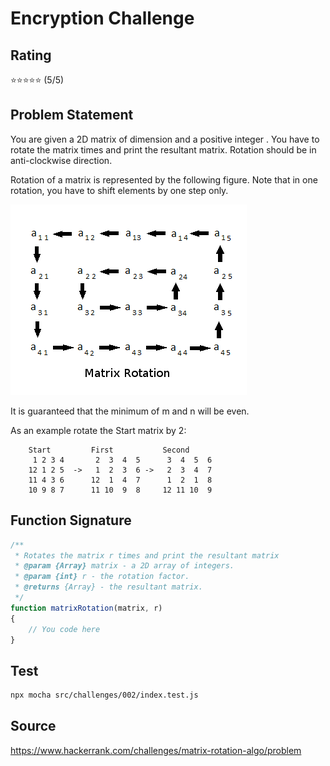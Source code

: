 # Encryption Challenge

## Rating
⭐⭐⭐⭐⭐ (5/5)

## Problem Statement

You are given a 2D matrix of dimension  and a positive integer . You have to rotate the matrix  times and print the resultant matrix. Rotation should be in anti-clockwise direction.

Rotation of a  matrix is represented by the following figure. Note that in one rotation, you have to shift elements by one step only.

![Alt text](./matrix-rotation.png "Matrix Rotation")

It is guaranteed that the minimum of m and n will be even.

As an example rotate the Start matrix by 2:
```
    Start         First           Second
     1 2 3 4       2  3  4  5      3  4  5  6
    12 1 2 5  ->   1  2  3  6 ->   2  3  4  7
    11 4 3 6      12  1  4  7      1  2  1  8
    10 9 8 7      11 10  9  8     12 11 10  9
```

## Function Signature

```javascript
/**
 * Rotates the matrix r times and print the resultant matrix
 * @param {Array} matrix - a 2D array of integers.
 * @param {int} r - the rotation factor.
 * @returns {Array} - the resultant matrix.
 */
function matrixRotation(matrix, r)
{
    // You code here
}
```

## Test
```sh
npx mocha src/challenges/002/index.test.js
```

## Source
https://www.hackerrank.com/challenges/matrix-rotation-algo/problem